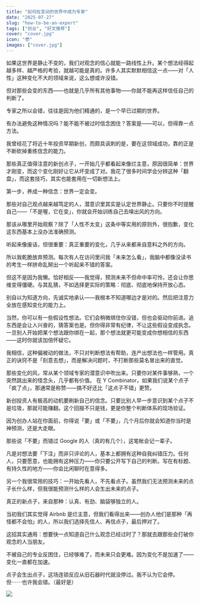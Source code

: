 ```yaml
---
title: "如何在变动的世界中成为专家"
date: "2025-07-27"
slug: "how-to-be-an-expert"
tags: ["创业", "好文推荐"]
cover: "cover.jpg"
icon: "😎"
images: ["cover.jpg"]
---
```

如果这世界是静止不变的，我们对观念的信心就能一路线性上升。某个想法经得起越多样、越严格的考验，就越可能是真的。许多人其实默默相信这一点——对「人性」这种变化不大的领域来说，这么想或许没错。



但对那些会变的东西——也就是几乎所有其他事物——你就不能再这样信任自己的判断了。



专家之所以会错，往往是因为他们精通的，是一个早已过期的世界。



有办法避免这种情况吗？能不能不被过时信念困住？答案是——可以，但得靠一点方法。



我曾经花了将近十年投资早期新创，而颇具讽刺的是，要在这领域成功，靠的正是不断砍掉重练信念的能力。



那些真正值得注意的新创点子，一开始几乎都看起来像烂主意，原因很简单：世界才刚变，而这个变化刚好让它从坏变成了对。我花了很多时间学会分辨这种「翻盘」，而这套技巧，其实也能套用在一切新想法上。



第一步，养成一种信念：世界一定会变。



那些对自己观点越来越笃定的人，潜意识里其实是认定世界静止。只要你不时提醒自己——「不是喔，它在变」，你就会开始训练自己去嗅出风的方向。



那该从哪里开始观察？除了「人性不太变」这条中等实用的原则外，很抱歉，变化这东西基本上没办法准确预测。



听起来像废话，但很重要：真正重要的变化，几乎从来都来自意料之外的方向。



所以我乾脆放弃预测。每次有人在访问里问我「未来怎么看」，我脑中都像没读书的考生一样拼命乱掰出一个听起来不错的答案。



但这不是因为我懒。恰好相反——我觉得，预测未来不但命中率可怜，还会让你思维变得僵硬。与其乱猜，不如选择更实际的策略：彻底、彻底地保持开放心态。



别自以为知道方向，先诚实地承认——我根本不知道哪边才是对的。然后把注意力全放在感知变化的能力上。



当然，你可以有一些假设性想法。它们会稍微绑住你没错，但也会驱动你前进。追东西是会让人兴奋的，猜答案也是。但你得非常有纪律，不让这些假设变成执念。
一旦别人开始把某个想法跟你绑在一起，那个想法就更可能变成你想相信的东西——这时你就该加倍怀疑它。



我相信，这种偏被动的做法，不只对判断想法有帮助，连产出想法也一样管用。真正的诀窍不是「刻意去想」，而是解决问题时，不打断那些莫名冒出来的直觉。



那些变化的风，常从某个领域专家的潜意识中吹出来。只要你对某件事够熟，一个突然跳出来的怪念头，几乎都有价值。
在 Y Combinator，如果我们说某个点子「疯了点」，那通常是称赞——搞不好还比「这点子不错」更赞。



新创投资人有极高的动机要刷新自己的信念。只要比别人早一步意识到某个点子不是垃圾，那就可能赚翻。这个回报不只是钱，更是你整个判断体系的现场验证。



因为创办人站在你面前，你得说「要」或「不要」，几个月后你就会知道你当时是神预测，还是大走眼。



那些说「不要」而错过 Google 的人（真的有几个），这笔帐会记一辈子。



凡是对想法要「下注」而非只评论的人，基本上都拥有这种自我纠错压力。任何人，只要愿意，也能拥有这种压力——你只要公开写下自己的判断。写在有标题、有持久性的地方——你会比闲聊时在意得多。



另一个我很常用的技巧：一开始先看人，不先看点子。虽然我们无法预测未来的点子长什么样，但我很能预测什么样的人会生出未来的点子。



真正的新点子，来自那种：认真、有劲、脑袋够独立的人。



当初我们其实觉得 Airbnb 是烂主意，但我们看得出来——创办人他们是那种「再怪都不会怕」的人，所以我们选择先信人、再信点子，最后押对了。



这招其实通用：想要快一点知道自己什么观念已经过时了？那就去跟那些会打破你观念的人当朋友。



不被自己的专业反困住，已经够难了，而未来只会更难。因为变化不是加速了——变化一直都在加速。



点子会生出点子，这场连锁反应从旧石器时代就没停过。我不认为它会停。
但⋯⋯也许我会错。（最好是）




![](https://prod-files-secure.s3.us-west-2.amazonaws.com/112d0858-5090-4d34-a606-b75eb8d65fd2/46476355-9cf3-4e99-9b7a-3531bc426380/1000202064.png?X-Amz-Algorithm=AWS4-HMAC-SHA256&X-Amz-Content-Sha256=UNSIGNED-PAYLOAD&X-Amz-Credential=ASIAZI2LB466SLSUNNNO%2F20250917%2Fus-west-2%2Fs3%2Faws4_request&X-Amz-Date=20250917T112621Z&X-Amz-Expires=3600&X-Amz-Security-Token=IQoJb3JpZ2luX2VjECwaCXVzLXdlc3QtMiJIMEYCIQCsHtr%2FIH0elCQJOgBRcc05GsD%2FTA4lxDIim11DLIex%2FQIhAIs%2FhehGIKU2Y5dht0O%2FzW3ve4BJACtOt74%2BBwHJN689KogECKT%2F%2F%2F%2F%2F%2F%2F%2F%2F%2FwEQABoMNjM3NDIzMTgzODA1IgzT3D0wkQJqeh3PnMMq3AOWiNjx88C2sIRbHdw6faqyMMlASbTqMZlWhJkdQ5JRVjzI4kADOBTE7KEkMz6UZsfac36N0kqnd%2Fl1JsHWUENoUF32cdXom88CDAUYCQECji4mVCJg5GsUM5BS0TQ%2FuivQcbZRtYt7IQGTtH03iFeMe4enmD28vs3nN18u8PhRRhRXnxQC%2FaZMNan2NeAVohD9%2FiYB%2B1UtV8B3cZr%2FSwgPQA0NlHa3KQSrODbfIl0dtrgwBdVSeQq%2BybTjnUJGyHhYQimKOcw26nW2IpfeioZQxe%2BTmeIQXI69kQmlgttu2faeGkm%2BOYhosnN02vv8BzGKgeWzsCFd1MmI5ouNsP7wXmBmMfe08JqpM7eEPyYWEOc72DmXY3O76QNRQ73rMTaGotxwIbCpyeSdlVDWcVf2kNn20g7c1IXcXpqpuC4ayzBA2ICGX%2FqOvLhuplYCPh4yjlMrmWr4V5NIS4dPv78fbMU3tTYgFFJFBTzEYZJfND3Y4MIXFyTKYnyNgMeqB0bLFd1Pi2n8BCZT2HBk9pALC1jwfi%2BF5edPUreb0hElnx9zCetMxFx%2Bvi7b%2FkfqANzp5tIFcIeJNfjwa2VaqsKq9rmjf%2FLJW0jwDHGuIv9MNrvfSaPD00KfN0%2FyCzCHsqrGBjqkAdgED0HEmyuK24p4uvU8XAa%2Fb5foFClkEiU2%2FHygJUG8dUbDp%2BCcze2tesjbg6JaqOLAanrU8IShhwWMCnobWqzfwqWrjhup4vYOH5wfhPjYbqMYWeLRSUl6zB0zhG%2Bow98Ri1I2tkISEPXUGH4h253DrjdE5blTVQPGhhoUBMqiQMP36YnGJcmaUtUd3%2FlmREfYSySxymP71PtRCj7QOt%2BnB6DZ&X-Amz-Signature=27a728a3e206caeaa682f774113fd2291885e5d6f2a2f3b8b513238a07db03b1&X-Amz-SignedHeaders=host&x-amz-checksum-mode=ENABLED&x-id=GetObject)

